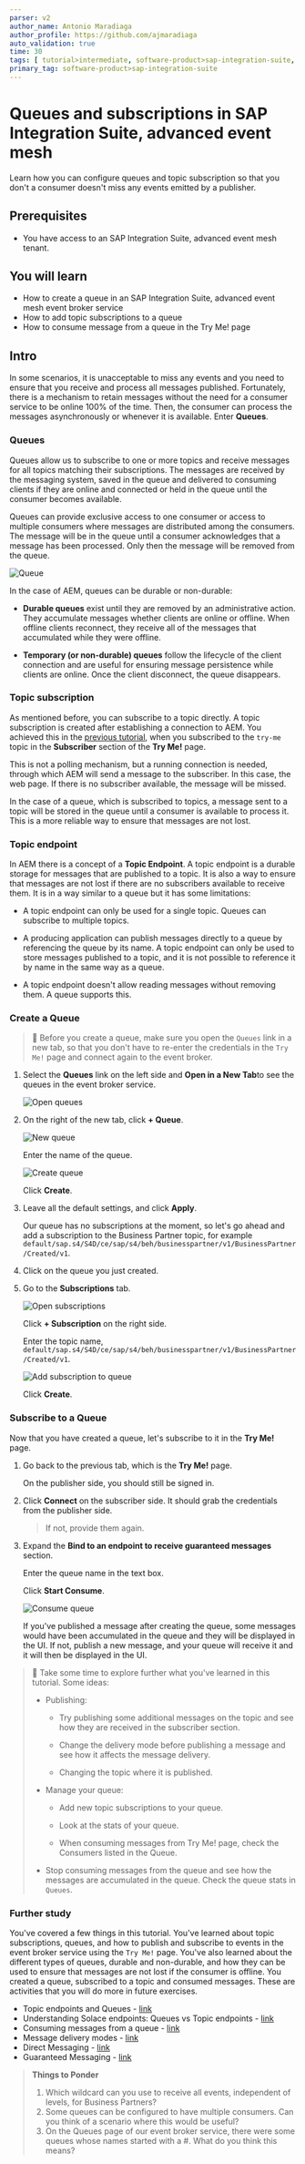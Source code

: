 ```yaml
---
parser: v2
author_name: Antonio Maradiaga
author_profile: https://github.com/ajmaradiaga
auto_validation: true
time: 30
tags: [ tutorial>intermediate, software-product>sap-integration-suite, software-product>sap-business-technology-platform, tutorial>license]
primary_tag: software-product>sap-integration-suite
---
```


# Queues and subscriptions in SAP Integration Suite, advanced event mesh

<!-- description -->Learn how you can configure queues and topic subscription so that you don't a consumer doesn't miss any events emitted by a publisher.


## Prerequisites
- You have access to an SAP Integration Suite, advanced event mesh tenant.

## You will learn
- How to create a queue in an SAP Integration Suite, advanced event mesh event broker service
- How to add topic subscriptions to a queue
- How to consume message from a queue in the Try Me! page


## Intro
In some scenarios, it is unacceptable to miss any events and you need to ensure that you receive and process all messages published. Fortunately, there is a mechanism to retain messages without the need for a consumer service to be online 100% of the time. Then, the consumer can process the messages asynchronously or whenever it is available. Enter **Queues**.

### Queues

Queues allow us to subscribe to one or more topics and receive messages for all topics matching their subscriptions. The messages are received by the messaging system, saved in the queue and delivered to consuming clients if they are online and connected or held in the queue until the consumer becomes available. 

Queues can provide exclusive access to one consumer or access to multiple consumers where messages are distributed among the consumers. The message will be in the queue until a consumer acknowledges that a message has been processed. Only then the message will be removed from the queue.

![Queue](assets/guaranteed-queue.png)

In the case of AEM, queues can be durable or non-durable:

- **Durable queues** exist until they are removed by an administrative action. They accumulate messages whether clients are online or offline. When offline clients reconnect, they receive all of the messages that accumulated while they were offline.

- **Temporary (or non-durable) queues** follow the lifecycle of the client connection and are useful for ensuring message persistence while clients are online. Once the client disconnect, the queue disappears.


### Topic subscription

As mentioned before, you can subscribe to a topic directly. A topic subscription is created after establishing a connection to AEM. You achieved this in the [previous tutorial](../pubsub-view-events/), when you subscribed to the `try-me` topic in the **Subscriber** section of the **Try Me!** page. 

This is not a polling mechanism, but a running connection is needed, through which AEM will send a message to the subscriber. In this case, the web page. If there is no subscriber available, the message will be missed.

In the case of a queue, which is subscribed to topics, a message sent to a topic will be stored in the queue until a consumer is available to process it. This is a more reliable way to ensure that messages are not lost.



### Topic endpoint

In AEM there is a concept of a **Topic Endpoint**. A topic endpoint is a durable storage for messages that are published to a topic. It is also a way to ensure that messages are not lost if there are no subscribers available to receive them. It is in a way similar to a queue but it has some limitations:

- A topic endpoint can only be used for a single topic. Queues can subscribe to multiple topics.

- A producing application can publish messages directly to a queue by referencing the queue by its name. A topic endpoint can only be used to store messages published to a topic, and it is not possible to reference it by name in the same way as a queue.

- A topic endpoint doesn't allow reading messages without removing them. A queue supports this.


### Create a Queue

> 🚨 Before you create a queue, make sure you open the `Queues` link in a new tab, so that you don't have to re-enter the credentials in the `Try Me!` page and connect again to the event broker.

1. Select the **Queues** link on the left side and **Open in a New Tab**to see the queues in the event broker service. 

    ![Open queues](assets/queue1.png)

2. On the right of the new tab, click **+ Queue**.
   
    ![New queue](assets/queue2.png)
   
    Enter the name of the queue.

    ![Create queue](assets/create-queue.png)

    Click **Create**.
    
3. Leave all the default settings, and click **Apply**. 

    Our queue has no subscriptions at the moment, so let's go ahead and add a subscription to the Business Partner topic, for example `default/sap.s4/S4D/ce/sap/s4/beh/businesspartner/v1/BusinessPartner/Created/v1`.

4. Click on the queue you just created.
   
5. Go to the **Subscriptions** tab.
    
    ![Open subscriptions](assets/queue3.png)
    
    Click **+ Subscription** on the right side. 
    
    Enter the topic name, `default/sap.s4/S4D/ce/sap/s4/beh/businesspartner/v1/BusinessPartner/Created/v1`.

    ![Add subscription to queue](assets/queue-add-subscription.png)

    Click **Create**.


### Subscribe to a Queue
Now that you have created a queue, let's subscribe to it in the **Try Me!** page.

1. Go back to the previous tab, which is the **Try Me!** page.

    On the publisher side, you should still be signed in.
    
2. Click **Connect** on the subscriber side. It should grab the credentials from the publisher side.

    >If not, provide them again.

3. Expand the **Bind to an endpoint to receive guaranteed messages** section.

    Enter the queue name in the text box.

    Click **Start Consume**.

    ![Consume queue](assets/consume-queue.png)

    If you've published a message after creating the queue, some messages would have been accumulated in the queue and they will be displayed in the UI. If not, publish a new message, and your queue will receive it and it will then be displayed in the UI.

>🧭 Take some time to explore further what you've learned in this tutorial. Some ideas:
>
>- Publishing:
>
>   - Try publishing some additional messages on the topic and see how they are received in the subscriber section.
>
>   - Change the delivery mode before publishing a message and see how it affects the message delivery. 
>
>   - Changing the topic where it is published.
>
>- Manage your queue:
>
>   - Add new topic subscriptions to your queue.
>
>   - Look at the stats of your queue.
>
>   - When consuming messages from Try Me! page, check the Consumers listed in the Queue.
>
>- Stop consuming messages from the queue and see how the messages are accumulated in the queue. Check the queue stats in `Queues`.


### Further study

You've covered a few things in this tutorial. You've learned about topic subscriptions, queues, and how to publish and subscribe to events in the event broker service using the `Try Me!` page. You've also learned about the different types of queues, durable and non-durable, and how they can be used to ensure that messages are not lost if the consumer is offline. You created a queue, subscribed to a topic and consumed messages. These are activities that you will do more in future exercises.

- Topic endpoints and Queues - [link](https://help.pubsub.em.services.cloud.sap/Get-Started/topic-endpoints-queues.htm)
- Understanding Solace endpoints: Queues vs Topic endpoints - [link](https://solace.com/blog/queues-vs-topic-endpoints/)
- Consuming messages from a queue - [link](https://help.pubsub.em.services.cloud.sap/Cloud/Consuming-Guaranteed-Messages-from-Queue-in-Broker-Manager.htm)
- Message delivery modes - [link](https://help.pubsub.em.services.cloud.sap/Get-Started/message-delivery-modes.htm)
- Direct Messaging - [link](https://docs.solace.com/Messaging/Direct-Msg/Direct-Messages.htm)
- Guaranteed Messaging - [link](https://docs.solace.com/Messaging/Guaranteed-Msg/Guaranteed-Messages.htm)

>**Things to Ponder**
>
> 1. Which wildcard can you use to receive all events, independent of levels, for Business Partners?
> 2. Some queues can be configured to have multiple consumers. Can you think of a scenario where this would be useful?
> 3. On the Queues page of our event broker service, there were some queues whose names started with a #. What do you think this means?
